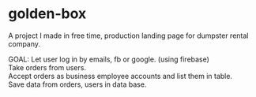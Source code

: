 # golden-box
A project I made in free time, production landing page for dumpster rental company.

GOAL: Let user log in by emails, fb or google. (using firebase)<br/>
      Take orders from users. <br/>
      Accept orders as business employee accounts and list them in table.<br />
      Save data from orders, users in data base.<br/>
